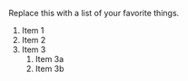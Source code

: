 Replace this with a list of your favorite things.

  1. Item 1
  2. Item 2
  3. Item 3
     1. Item 3a
     2. Item 3b
